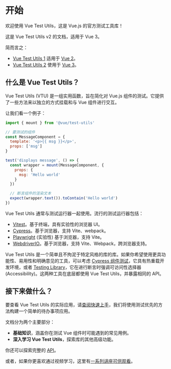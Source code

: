 # 开始

欢迎使用 Vue Test Utils，这是 Vue.js 的官方测试工具库！

这是 Vue Test Utils v2 的文档，适用于 Vue 3。

简而言之：

- [Vue Test Utils 1](https://github.com/vuejs/vue-test-utils/) 适用于 [Vue 2](https://github.com/vuejs/vue/)。
- [Vue Test Utils 2](https://github.com/vuejs/test-utils/) 使用于 [Vue 3](https://github.com/vuejs/core/)。

## 什么是 Vue Test Utils？

Vue Test Utils (VTU) 是一组实用函数，旨在简化对 Vue.js 组件的测试。它提供了一些方法来以独立的方式挂载和与 Vue 组件进行交互。

让我们看一个例子：

```js
import { mount } from '@vue/test-utils'

// 要测试的组件
const MessageComponent = {
  template: '<p>{{ msg }}</p>',
  props: ['msg']
}

test('displays message', () => {
  const wrapper = mount(MessageComponent, {
    props: {
      msg: 'Hello world'
    }
  })

  // 断言组件的渲染文本
  expect(wrapper.text()).toContain('Hello world')
})
```

Vue Test Utils 通常与测试运行器一起使用。流行的测试运行器包括：

- [Vitest](https://vitest.dev/)。基于终端，具有实验性的浏览器 UI。
- [Cypress](https://cypress.io/)。基于浏览器，支持 Vite、webpack。
- [Playwright](https://playwright.dev/docs/test-components) (实验性) 基于浏览器，支持 Vite。
- [WebdriverIO](https://webdriver.io/docs/component-testing/vue)。基于浏览器，支持 Vite、Webpack，跨浏览器支持。

Vue Test Utils 是一个简单且不拘泥于特定风格的库的库。如果你希望使用更具功能性、易用性和明确意见的工具，可以考虑 [Cypress 组件测试](https://docs.cypress.io/guides/component-testing/overview)，它具有热重载开发环境，或者 [Testing Library](https://testing-library.com/docs/vue-testing-library/intro/)，它在进行断言时强调可访问性选择器 (Accessibility)。这两种工具在底层都使用 Vue Test Utils，并暴露相同的 API。

## 接下来做什么？

要查看 Vue Test Utils 的实际应用，请[查阅快速上手](../guide/essentials/a-crash-course.md)，我们将使用测试优先的方法构建一个简单的待办事项应用。

文档分为两个主要部分：

- **基础知识**，涵盖你在测试 Vue 组件时可能遇到的常见用例。
- **深入学习 Vue Test Utils**，探索库的其他高级功能。

你还可以探索完整的 [API](../api/)。

或者，如果你更喜欢通过视频学习，这里有[一系列讲座可供观看](https://www.youtube.com/playlist?list=PLC2LZCNWKL9ahK1IoODqYxKu5aA9T5IOA)。
